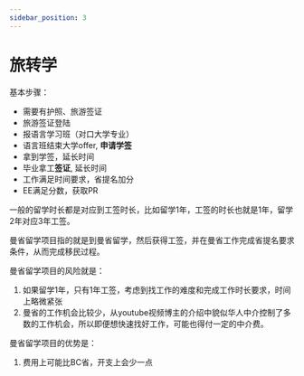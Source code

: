 ```yaml
---
sidebar_position: 3
---
```


# 旅转学

基本步骤：

- 需要有护照、旅游签证
- 旅游签证登陆
- 报语言学习班（对口大学专业）
- 语言班结束大学offer, **申请学签**
- 拿到学签，延长时间
- 毕业拿工**签证**, 延长时间
- 工作满足时间要求，省提名加分
- EE满足分数，获取PR


一般的留学时长都是对应到工签时长，比如留学1年，工签的时长也就是1年，留学2年对应3年工签。

曼省留学项目指的就是到曼省留学，然后获得工签，并在曼省工作完成省提名要求条件，从而完成移民过程。

曼省留学项目的风险就是：

1. 如果留学1年，只有1年工签，考虑到找工作的难度和完成工作时长要求，时间上略微紧张
2. 曼省的工作机会比较少，从youtube视频博主的介绍中貌似华人中介控制了多数的工作机会，所以即便想快速找好工作，可能也得付一定的中介费。

曼省留学项目的优势是：

1.  费用上可能比BC省，开支上会少一点

